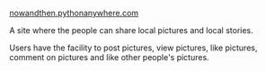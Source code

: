 [nowandthen.pythonanywhere.com]((nowandthen.pythonanywhere.com))

A site where the people can share local pictures and local stories.

Users have the facility to post pictures, view pictures, like pictures, comment on pictures and like other people's pictures.
